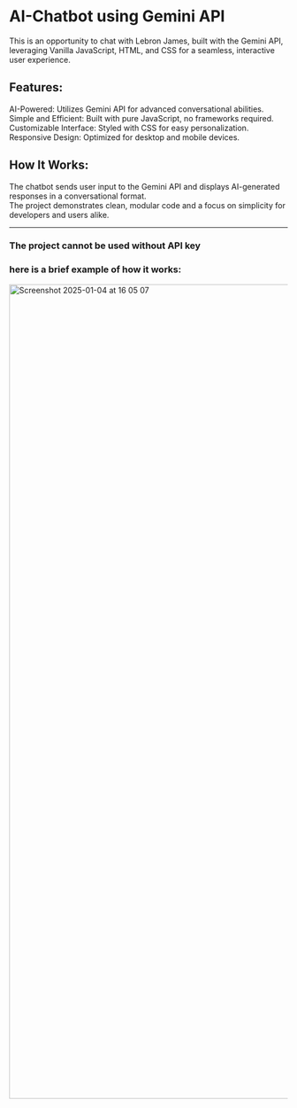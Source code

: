 # AI-Chatbot using Gemini API
This is an opportunity to chat with Lebron James, built with the Gemini API, leveraging Vanilla JavaScript, HTML, and CSS for a seamless, interactive user experience.

## Features:
AI-Powered: Utilizes Gemini API for advanced conversational abilities.
Simple and Efficient: Built with pure JavaScript, no frameworks required.
Customizable Interface: Styled with CSS for easy personalization.
Responsive Design: Optimized for desktop and mobile devices.

## How It Works:
The chatbot sends user input to the Gemini API and displays AI-generated responses in a conversational format.<br>
The project demonstrates clean, modular code and a focus on simplicity for developers and users alike.<hr>

### The project cannot be used without API key
### here is a brief example of how it works:<br>
<img width="1470" alt="Screenshot 2025-01-04 at 16 05 07" src="https://github.com/user-attachments/assets/6a75deb4-2885-4c8d-ab21-de0e0ea45bc4" />
